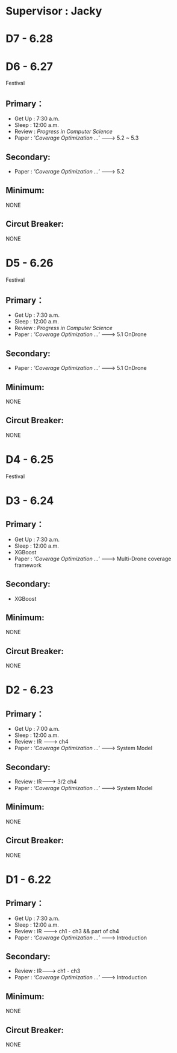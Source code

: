 # **Supervisor : Jacky**

# D7 - 6.28
# D6 - 6.27 
Festival
## Primary：
- Get Up : 7:30 a.m.
- Sleep : 12:00 a.m.
- Review : *Progress in Computer Science* 
- Paper : *'Coverage Optimization ...'* ---> 5.2 ~ 5.3
## Secondary:
- Paper : *'Coverage Optimization ...'* ---> 5.2
## Minimum:
NONE
## Circut Breaker:
NONE
# D5 - 6.26
Festival
## Primary：
- Get Up : 7:30 a.m.
- Sleep : 12:00 a.m.
- Review : *Progress in Computer Science* 
- Paper : *'Coverage Optimization ...'* ---> 5.1 OnDrone
## Secondary:
- Paper : *'Coverage Optimization ...'* ---> 5.1 OnDrone
## Minimum:
NONE
## Circut Breaker:
NONE
# D4 - 6.25
Festival 
# D3 - 6.24
## Primary：
- Get Up : 7:30 a.m.
- Sleep : 12:00 a.m.
- XGBoost
- Paper : *'Coverage Optimization ...'* ---> Multi-Drone coverage framework
## Secondary:
- XGBoost
## Minimum:
NONE
## Circut Breaker:
NONE
# D2 - 6.23
## Primary：
- Get Up : 7:00 a.m.
- Sleep : 12:00 a.m.
- Review : IR ---> ch4
- Paper : *'Coverage Optimization ...'* ---> System Model
## Secondary:
- Review : IR---> 3/2 ch4
- Paper : *‘Coverage Optimization ...’* ---> System Model
## Minimum:
NONE
## Circut Breaker:
NONE

# D1 - 6.22
## Primary：
- Get Up : 7:30 a.m.
- Sleep : 12:00 a.m.
- Review : IR ---> ch1 - ch3 && part of ch4
- Paper : *‘Coverage Optimization ...’* ---> Introduction
## Secondary:
- Review : IR---> ch1 - ch3
- Paper : *‘Coverage Optimization ...’* ---> Introduction
## Minimum:
NONE
## Circut Breaker:
NONE
